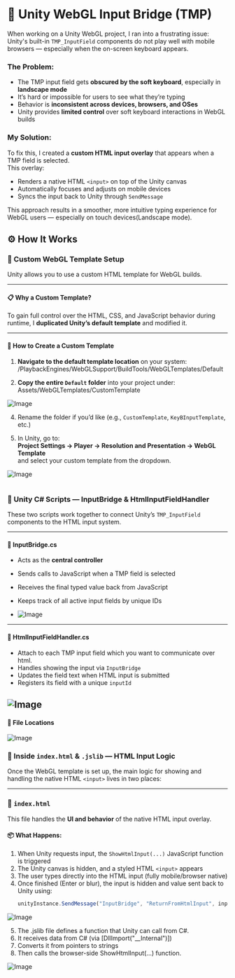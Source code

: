 # 🧩 Unity WebGL Input Bridge (TMP)

When working on a Unity WebGL project, I ran into a frustrating issue:  
Unity's built-in `TMP_InputField` components do not play well with mobile browsers — especially when the on-screen keyboard appears.

### The Problem:
- The TMP input field gets **obscured by the soft keyboard**, especially in **landscape mode**
- It’s hard or impossible for users to see what they’re typing
- Behavior is **inconsistent across devices, browsers, and OSes**
- Unity provides **limited control** over soft keyboard interactions in WebGL builds

### My Solution:
To fix this, I created a **custom HTML input overlay** that appears when a TMP field is selected.  
This overlay:
- Renders a native HTML `<input>` on top of the Unity canvas
- Automatically focuses and adjusts on mobile devices
- Syncs the input back to Unity through `SendMessage`

This approach results in a smoother, more intuitive typing experience for WebGL users — especially on touch devices(Landscape mode).

## ⚙️ How It Works

### 🧱 Custom WebGL Template Setup

Unity allows you to use a custom HTML template for WebGL builds.

---

#### 📋 Why a Custom Template?

To gain full control over the HTML, CSS, and JavaScript behavior during runtime, I **duplicated Unity’s default template** and modified it.

---

#### 📁 How to Create a Custom Template

1. **Navigate to the default template location** on your system:
<Unity Editor Folder>/PlaybackEngines/WebGLSupport/BuildTools/WebGLTemplates/Default

3. **Copy the entire `Default` folder** into your project under: Assets/WebGLTemplates/CustomTemplate

![Image](https://github.com/user-attachments/assets/6ca36079-ca33-4da1-bf7d-cff8a353fbbb)

4. Rename the folder if you’d like (e.g., `CustomTemplate`, `KeyBInputTemplate`, etc.)

5. In Unity, go to:  
**Project Settings → Player → Resolution and Presentation → WebGL Template**  
and select your custom template from the dropdown.

![Image](https://github.com/user-attachments/assets/10ae88b5-7e83-44c3-b8e3-5c7bdd335eda)


#

### 🧠 Unity C# Scripts — InputBridge & HtmlInputFieldHandler

These two scripts work together to connect Unity’s `TMP_InputField` components to the HTML input system.

---

#### 🧩 InputBridge.cs
- Acts as the **central controller**
- Sends calls to JavaScript when a TMP field is selected
- Receives the final typed value back from JavaScript
- Keeps track of all active input fields by unique IDs
  
- ![Image](https://github.com/user-attachments/assets/d77237af-eb1d-47f2-bcfc-970a88cdc399)

---

#### 🧩 HtmlInputFieldHandler.cs
- Attach to each TMP input field which you want to communicate over html.
- Handles showing the input via `InputBridge`
- Updates the field text when HTML input is submitted
- Registers its field with a unique `inputId`

![Image](https://github.com/user-attachments/assets/c80e19cc-4078-4bec-bb87-d6307632c472)
---

#### 📂 File Locations
![Image](https://github.com/user-attachments/assets/b19dbbf3-d47a-4516-95f0-0efa64623637)


### 🧠 Inside `index.html` & `.jslib` — HTML Input Logic

Once the WebGL template is set up, the main logic for showing and handling the native HTML `<input>` lives in two places:

---

### 📄 `index.html`

This file handles the **UI and behavior** of the native HTML input overlay.

#### 📦 What Happens:
1. When Unity requests input, the `ShowHtmlInput(...)` JavaScript function is triggered
2. The Unity canvas is hidden, and a styled HTML `<input>` appears
3. The user types directly into the HTML input (fully mobile/browser native)
4. Once finished (Enter or blur), the input is hidden and value sent back to Unity using:
   ```javascript
   unityInstance.SendMessage("InputBridge", "ReturnFromHtmlInput", inputId + "|" + value);

![Image](https://github.com/user-attachments/assets/31e69fea-84a5-40a5-9627-c8e0431ba8f9)

5. The .jslib file defines a function that Unity can call from C#.
6. It receives data from C# (via [DllImport("__Internal")])
7. Converts it from pointers to strings
8. Then calls the browser-side ShowHtmlInput(...) function.

![Image](https://github.com/user-attachments/assets/b3535af8-9a6f-4b7d-96c3-12ff87a89796)

